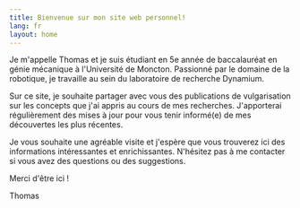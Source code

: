 ```yaml
---
title: Bienvenue sur mon site web personnel!
lang: fr
layout: home
---
```


Je m'appelle Thomas et je suis étudiant en 5e année de baccalauréat en génie mécanique à l'Université de Moncton. Passionné par le domaine de la robotique, je travaille au sein du laboratoire de recherche Dynamium.

Sur ce site, je souhaite partager avec vous des publications de vulgarisation sur les concepts que j'ai appris au cours de mes recherches. J'apporterai régulièrement des mises à jour pour vous tenir informé(e) de mes découvertes les plus récentes.

Je vous souhaite une agréable visite et j'espère que vous trouverez ici des informations intéressantes et enrichissantes. N'hésitez pas à me contacter si vous avez des questions ou des suggestions.

Merci d'être ici !

Thomas